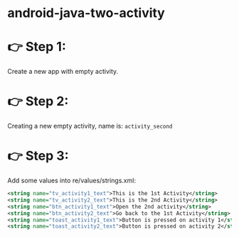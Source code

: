 # android-java-two-activity

# 👉 Step 1:
Create a new app with empty activity.

# 👉 Step 2:
Creating a new empty activity, name is: `activity_second`

# 👉 Step 3:
Add some values into re/values/strings.xml:
```XML
<string name="tv_activity1_text">This is the 1st Activity</string>
<string name="tv_activity2_text">This is the 2nd Activity</string>
<string name="btn_activity1_text">Open the 2nd activity</string>
<string name="btn_activity2_text">Go back to the 1st Activity</string>
<string name="toast_activity1_text">Button is pressed on activity 1</string>
<string name="toast_activity2_text">Button is pressed on activity 2</string>
```